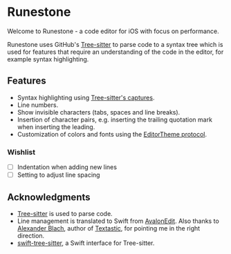 # Runestone

Welcome to Runestone - a code editor for iOS with focus on performance.

Runestone uses GitHub's [Tree-sitter](https://tree-sitter.github.io/tree-sitter/) to parse code to a syntax tree which is used for features that require an understanding of the code in the editor, for example syntax highlighting.

## Features

- Syntax highlighting using [Tree-sitter's captures](https://tree-sitter.github.io/tree-sitter/syntax-highlighting#highlights).
- Line numbers.
- Show invisible characters (tabs, spaces and line breaks).
- Insertion of character pairs, e.g. inserting the trailing quotation mark when inserting the leading.
- Customization of colors and fonts using the [EditorTheme protocol](https://github.com/simonbs/Runestone/blob/main/Sources/Runestone/Editor/EditorTheme.swift).

### Wishlist

- [ ] Indentation when adding new lines
- [ ] Setting to adjust line spacing

## Acknowledgments

- [Tree-sitter](https://tree-sitter.github.io/tree-sitter) is used to parse code.
- Line management is translated to Swift from [AvalonEdit](https://github.com/icsharpcode/AvalonEdit). Also thanks to [Alexander Blach](https://twitter.com/Lextar), author of [Textastic](https://www.textasticapp.com), for pointing me in the right direction.
- [swift-tree-sitter](https://github.com/viktorstrate/swift-tree-sitter), a Swift interface for Tree-sitter.
